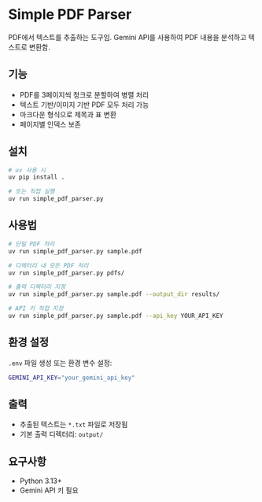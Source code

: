# Simple PDF Parser

PDF에서 텍스트를 추출하는 도구임. Gemini API를 사용하여 PDF 내용을 분석하고 텍스트로 변환함.

## 기능

- PDF를 3페이지씩 청크로 분할하여 병렬 처리
- 텍스트 기반/이미지 기반 PDF 모두 처리 가능
- 마크다운 형식으로 제목과 표 변환
- 페이지별 인덱스 보존

## 설치

```bash
# uv 사용 시
uv pip install .

# 또는 직접 실행
uv run simple_pdf_parser.py
```

## 사용법

```bash
# 단일 PDF 처리
uv run simple_pdf_parser.py sample.pdf

# 디렉터리 내 모든 PDF 처리
uv run simple_pdf_parser.py pdfs/

# 출력 디렉터리 지정
uv run simple_pdf_parser.py sample.pdf --output_dir results/

# API 키 직접 지정
uv run simple_pdf_parser.py sample.pdf --api_key YOUR_API_KEY
```

## 환경 설정

`.env` 파일 생성 또는 환경 변수 설정:

```bash
GEMINI_API_KEY="your_gemini_api_key"
```

## 출력

- 추출된 텍스트는 `*.txt` 파일로 저장됨
- 기본 출력 디렉터리: `output/`

## 요구사항

- Python 3.13+
- Gemini API 키 필요
